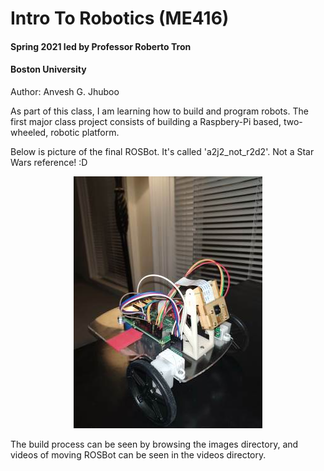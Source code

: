 # Intro To Robotics (ME416)
#### Spring 2021 led by Professor Roberto Tron
#### Boston University

Author: Anvesh G. Jhuboo

As part of this class, I am learning how to build and program robots.
The first major class project consists of building a Raspbery-Pi based, 
two-wheeled, robotic platform.

Below is picture of the final ROSBot. 
It's called 'a2j2\_not\_r2d2'. Not a Star Wars reference! :D

<p align="center">
<img src="https://github.com/jhuboo/ROSbot/blob/main/images/finalROSBot_lq.jpg" />
</p>

The build process can be seen by browsing the images directory, and videos
of moving ROSBot can be seen in the videos directory.
